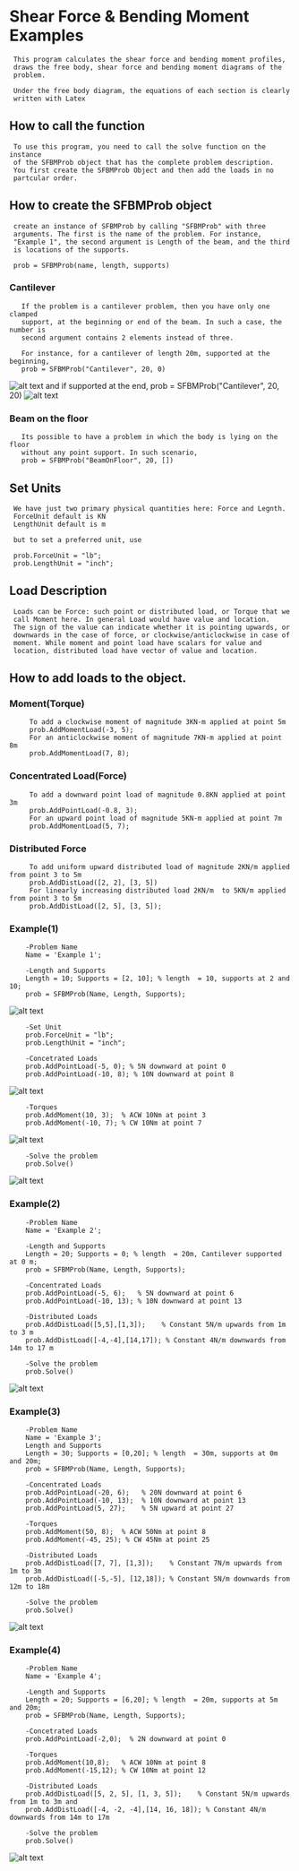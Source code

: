 # Shear Force & Bending Moment Examples

     This program calculates the shear force and bending moment profiles, 
     draws the free body, shear force and bending moment diagrams of the 
     problem.
 
     Under the free body diagram, the equations of each section is clearly 
     written with Latex
 
## How to call the function
     To use this program, you need to call the solve function on the instance 
     of the SFBMProb object that has the complete problem description.
     You first create the SFBMProb Object and then add the loads in no
     partcular order. 

## How to create the SFBMProb object
     create an instance of SFBMProb by calling "SFBMProb" with three
     arguments. The first is the name of the problem. For instance, 
     "Example 1", the second argument is Length of the beam, and the third
     is locations of the supports. 

     prob = SFBMProb(name, length, supports)
###   Cantilever
       If the problem is a cantilever problem, then you have only one clamped 
       support, at the beginning or end of the beam. In such a case, the number is
       second argument contains 2 elements instead of three. 

       For instance, for a cantilever of length 20m, supported at the beginning, 
       prob = SFBMProb("Cantilever", 20, 0)
![alt text](https://github.com/talk2laton/Shear-Force-Bending-Moment/blob/main/Cantilever.png?raw=true)
       and if supported at the end, 
       prob = SFBMProb("Cantilever", 20, 20)
![alt text](https://github.com/talk2laton/Shear-Force-Bending-Moment/blob/main/Cantilever2.png?raw=true)

###   Beam on the floor
       Its possible to have a problem in which the body is lying on the floor 
       without any point support. In such scenario, 
       prob = SFBMProb("BeamOnFloor", 20, [])

## Set Units
     We have just two primary physical quantities here: Force and Legnth.
     ForceUnit default is KN
     LengthUnit default is m

     but to set a preferred unit, use

     prob.ForceUnit = "lb";
     prob.LengthUnit = "inch";
## Load Description
     Loads can be Force: such point or distributed load, or Torque that we
     call Moment here. In general Load would have value and location.
     The sign of the value can indicate whether it is pointing upwards, or
     downwards in the case of force, or clockwise/anticlockwise in case of
     moment. While moment and point load have scalars for value and
     location, distributed load have vector of value and location. 

## How to add loads to the object.

###   Moment(Torque)
         To add a clockwise moment of magnitude 3KN-m applied at point 5m
         prob.AddMomentLoad(-3, 5);
         For an anticlockwise moment of magnitude 7KN-m applied at point 8m
         prob.AddMomentLoad(7, 8);

###   Concentrated Load(Force)
         To add a downward point load of magnitude 0.8KN applied at point 3m
         prob.AddPointLoad(-0.8, 3);
         For an upward point load of magnitude 5KN-m applied at point 7m
         prob.AddMomentLoad(5, 7);

###   Distributed Force
         To add uniform upward distributed load of magnitude 2KN/m applied from point 3 to 5m 
         prob.AddDistLoad([2, 2], [3, 5])
         For linearly increasing distributed load 2KN/m  to 5KN/m applied from point 3 to 5m 
         prob.AddDistLoad([2, 5], [3, 5]);


###     Example(1)
        -Problem Name
        Name = 'Example 1';
        
        -Length and Supports
        Length = 10; Supports = [2, 10]; % length  = 10, supports at 2 and 10;
        prob = SFBMProb(Name, Length, Supports);
![alt text](https://github.com/talk2laton/Shear-Force-Bending-Moment/blob/main/Example1prob.png)

        -Set Unit
        prob.ForceUnit = "lb";
        prob.LengthUnit = "inch";
        
        -Concetrated Loads
        prob.AddPointLoad(-5, 0); % 5N downward at point 0
        prob.AddPointLoad(-10, 8); % 10N downward at point 8
![alt text](https://github.com/talk2laton/Shear-Force-Bending-Moment/blob/main/Example1pointload.png)

        -Torques
        prob.AddMoment(10, 3);  % ACW 10Nm at point 3
        prob.AddMoment(-10, 7); % CW 10Nm at point 7
![alt text](https://github.com/talk2laton/Shear-Force-Bending-Moment/blob/main/Example1torque.png)

        -Solve the problem
        prob.Solve()
![alt text](https://github.com/talk2laton/Shear-Force-Bending-Moment/blob/main/Example1.png)

###     Example(2)
        -Problem Name
        Name = 'Example 2';
        
        -Length and Supports
        Length = 20; Supports = 0; % length  = 20m, Cantilever supported at 0 m;
        prob = SFBMProb(Name, Length, Supports);
        
        -Concentrated Loads
        prob.AddPointLoad(-5, 6);   % 5N downward at point 6
        prob.AddPointLoad(-10, 13); % 10N downward at point 13
        
        -Distributed Loads
        prob.AddDistLoad([5,5],[1,3]);    % Constant 5N/m upwards from 1m to 3 m 
        prob.AddDistLoad([-4,-4],[14,17]); % Constant 4N/m downwards from 14m to 17 m
        
        -Solve the problem
        prob.Solve()
![alt text](https://github.com/talk2laton/Shear-Force-Bending-Moment/blob/main/Example2.png)


###     Example(3)
        -Problem Name
        Name = 'Example 3';
        Length and Supports
        Length = 30; Supports = [0,20]; % length  = 30m, supports at 0m and 20m;
        prob = SFBMProb(Name, Length, Supports);
        
        -Concentrated Loads
        prob.AddPointLoad(-20, 6);   % 20N downward at point 6
        prob.AddPointLoad(-10, 13);  % 10N downward at point 13
        prob.AddPointLoad(5, 27);    % 5N upward at point 27
        
        -Torques
        prob.AddMoment(50, 8);  % ACW 50Nm at point 8
        prob.AddMoment(-45, 25); % CW 45Nm at point 25
        
        -Distributed Loads
        prob.AddDistLoad([7, 7], [1,3]);    % Constant 7N/m upwards from 1m to 3m 
        prob.AddDistLoad([-5,-5], [12,18]); % Constant 5N/m downwards from 12m to 18m
        
        -Solve the problem
        prob.Solve()
![alt text](https://github.com/talk2laton/Shear-Force-Bending-Moment/blob/main/Example3.png)


###    Example(4)
        -Problem Name
        Name = 'Example 4';
        
        -Length and Supports
        Length = 20; Supports = [6,20]; % length  = 20m, supports at 5m and 20m;
        prob = SFBMProb(Name, Length, Supports);
        
        -Concetrated Loads
        prob.AddPointLoad(-2,0);  % 2N downward at point 0
        
        -Torques
        prob.AddMoment(10,8);   % ACW 10Nm at point 8
        prob.AddMoment(-15,12); % CW 10Nm at point 12
        
        -Distributed Loads
        prob.AddDistLoad([5, 2, 5], [1, 3, 5]);    % Constant 5N/m upwards from 1m to 3m and 
        prob.AddDistLoad([-4, -2, -4],[14, 16, 18]); % Constant 4N/m downwards from 14m to 17m
        
        -Solve the problem
        prob.Solve()
![alt text](https://github.com/talk2laton/Shear-Force-Bending-Moment/blob/main/Example4.png)